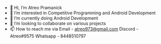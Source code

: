 - 👋 Hi, I’m Atreo Pramanick
- 👀 I’m interested in Competitive Programming and Android Development
- 🌱 I’m currently doing Android Development
- 💞️ I’m looking to collaborate on various projects
- 📫 How to reach me via 
Email - atreo973@gmail.com
Discord - Atreo#9575
Whatsapp - 8448510797

<!---
AtreoP/AtreoP is a ✨ special ✨ repository because its `README.md` (this file) appears on your GitHub profile.
You can click the Preview link to take a look at your changes.
--->
